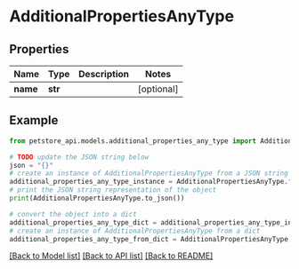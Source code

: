 # AdditionalPropertiesAnyType


## Properties

Name | Type | Description | Notes
------------ | ------------- | ------------- | -------------
**name** | **str** |  | [optional] 

## Example

```python
from petstore_api.models.additional_properties_any_type import AdditionalPropertiesAnyType

# TODO update the JSON string below
json = "{}"
# create an instance of AdditionalPropertiesAnyType from a JSON string
additional_properties_any_type_instance = AdditionalPropertiesAnyType.from_json(json)
# print the JSON string representation of the object
print(AdditionalPropertiesAnyType.to_json())

# convert the object into a dict
additional_properties_any_type_dict = additional_properties_any_type_instance.to_dict()
# create an instance of AdditionalPropertiesAnyType from a dict
additional_properties_any_type_from_dict = AdditionalPropertiesAnyType.from_dict(additional_properties_any_type_dict)
```
[[Back to Model list]](../README.md#documentation-for-models) [[Back to API list]](../README.md#documentation-for-api-endpoints) [[Back to README]](../README.md)


